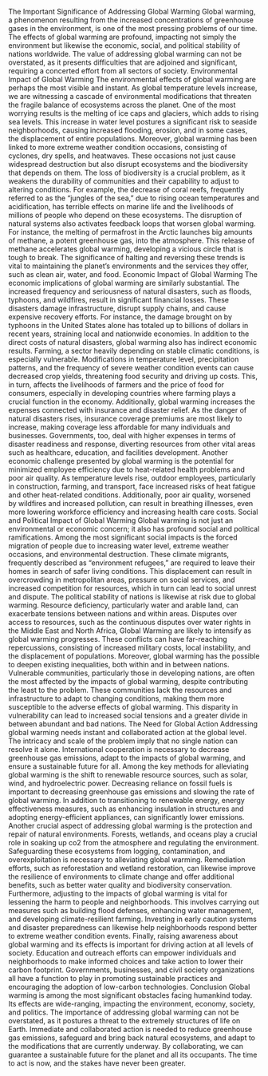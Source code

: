The Important Significance of Addressing Global Warming
Global warming, a phenomenon resulting from the increased concentrations of greenhouse gases in the environment, is one of the most pressing problems of our time. The effects of global warming are profound, impacting not simply the environment but likewise the economic, social, and political stability of nations worldwide. The value of addressing global warming can not be overstated, as it presents difficulties that are adjoined and significant, requiring a concerted effort from all sectors of society.
Environmental Impact of Global Warming
The environmental effects of global warming are perhaps the most visible and instant. As global temperature levels increase, we are witnessing a cascade of environmental modifications that threaten the fragile balance of ecosystems across the planet. One of the most worrying results is the melting of ice caps and glaciers, which adds to rising sea levels. This increase in water level postures a significant risk to seaside neighborhoods, causing increased flooding, erosion, and in some cases, the displacement of entire populations.
Moreover, global warming has been linked to more extreme weather condition occasions, consisting of cyclones, dry spells, and heatwaves. These occasions not just cause widespread destruction but also disrupt ecosystems and the biodiversity that depends on them. The loss of biodiversity is a crucial problem, as it weakens the durability of communities and their capability to adjust to altering conditions. For example, the decrease of coral reefs, frequently referred to as the “jungles of the sea,” due to rising ocean temperatures and acidification, has terrible effects on marine life and the livelihoods of millions of people who depend on these ecosystems.
The disruption of natural systems also activates feedback loops that worsen global warming. For instance, the melting of permafrost in the Arctic launches big amounts of methane, a potent greenhouse gas, into the atmosphere. This release of methane accelerates global warming, developing a vicious circle that is tough to break. The significance of halting and reversing these trends is vital to maintaining the planet’s environments and the services they offer, such as clean air, water, and food.
Economic Impact of Global Warming
The economic implications of global warming are similarly substantial. The increased frequency and seriousness of natural disasters, such as floods, typhoons, and wildfires, result in significant financial losses. These disasters damage infrastructure, disrupt supply chains, and cause expensive recovery efforts. For instance, the damage brought on by typhoons in the United States alone has totaled up to billions of dollars in recent years, straining local and nationwide economies.
In addition to the direct costs of natural disasters, global warming also has indirect economic results. Farming, a sector heavily depending on stable climatic conditions, is especially vulnerable. Modifications in temperature level, precipitation patterns, and the frequency of severe weather condition events can cause decreased crop yields, threatening food security and driving up costs. This, in turn, affects the livelihoods of farmers and the price of food for consumers, especially in developing countries where farming plays a crucial function in the economy.
Additionally, global warming increases the expenses connected with insurance and disaster relief. As the danger of natural disasters rises, insurance coverage premiums are most likely to increase, making coverage less affordable for many individuals and businesses. Governments, too, deal with higher expenses in terms of disaster readiness and response, diverting resources from other vital areas such as healthcare, education, and facilities development.
Another economic challenge presented by global warming is the potential for minimized employee efficiency due to heat-related health problems and poor air quality. As temperature levels rise, outdoor employees, particularly in construction, farming, and transport, face increased risks of heat fatigue and other heat-related conditions. Additionally, poor air quality, worsened by wildfires and increased pollution, can result in breathing illnesses, even more lowering workforce efficiency and increasing health care costs.
Social and Political Impact of Global Warming
Global warming is not just an environmental or economic concern; it also has profound social and political ramifications. Among the most significant social impacts is the forced migration of people due to increasing water level, extreme weather occasions, and environmental destruction. These climate migrants, frequently described as “environment refugees,” are required to leave their homes in search of safer living conditions. This displacement can result in overcrowding in metropolitan areas, pressure on social services, and increased competition for resources, which in turn can lead to social unrest and dispute.
The political stability of nations is likewise at risk due to global warming. Resource deficiency, particularly water and arable land, can exacerbate tensions between nations and within areas. Disputes over access to resources, such as the continuous disputes over water rights in the Middle East and North Africa, Global Warming are likely to intensify as global warming progresses. These conflicts can have far-reaching repercussions, consisting of increased military costs, local instability, and the displacement of populations.
Moreover, global warming has the possible to deepen existing inequalities, both within and in between nations. Vulnerable communities, particularly those in developing nations, are often the most affected by the impacts of global warming, despite contributing the least to the problem. These communities lack the resources and infrastructure to adapt to changing conditions, making them more susceptible to the adverse effects of global warming. This disparity in vulnerability can lead to increased social tensions and a greater divide in between abundant and bad nations.
The Need for Global Action
Addressing global warming needs instant and collaborated action at the global level. The intricacy and scale of the problem imply that no single nation can resolve it alone. International cooperation is necessary to decrease greenhouse gas emissions, adapt to the impacts of global warming, and ensure a sustainable future for all.
Among the key methods for alleviating global warming is the shift to renewable resource sources, such as solar, wind, and hydroelectric power. Decreasing reliance on fossil fuels is important to decreasing greenhouse gas emissions and slowing the rate of global warming. In addition to transitioning to renewable energy, energy effectiveness measures, such as enhancing insulation in structures and adopting energy-efficient appliances, can significantly lower emissions.
Another crucial aspect of addressing global warming is the protection and repair of natural environments. Forests, wetlands, and oceans play a crucial role in soaking up co2 from the atmosphere and regulating the environment. Safeguarding these ecosystems from logging, contamination, and overexploitation is necessary to alleviating global warming. Remediation efforts, such as reforestation and wetland restoration, can likewise improve the resilience of environments to climate change and offer additional benefits, such as better water quality and biodiversity conservation.
Furthermore, adjusting to the impacts of global warming is vital for lessening the harm to people and neighborhoods. This involves carrying out measures such as building flood defenses, enhancing water management, and developing climate-resilient farming. Investing in early caution systems and disaster preparedness can likewise help neighborhoods respond better to extreme weather condition events.
Finally, raising awareness about global warming and its effects is important for driving action at all levels of society. Education and outreach efforts can empower individuals and neighborhoods to make informed choices and take action to lower their carbon footprint. Governments, businesses, and civil society organizations all have a function to play in promoting sustainable practices and encouraging the adoption of low-carbon technologies.
Conclusion
Global warming is among the most significant obstacles facing humankind today. Its effects are wide-ranging, impacting the environment, economy, society, and politics. The importance of addressing global warming can not be overstated, as it postures a threat to the extremely structures of life on Earth. Immediate and collaborated action is needed to reduce greenhouse gas emissions, safeguard and bring back natural ecosystems, and adapt to the modifications that are currently underway. By collaborating, we can guarantee a sustainable future for the planet and all its occupants. The time to act is now, and the stakes have never been greater.
